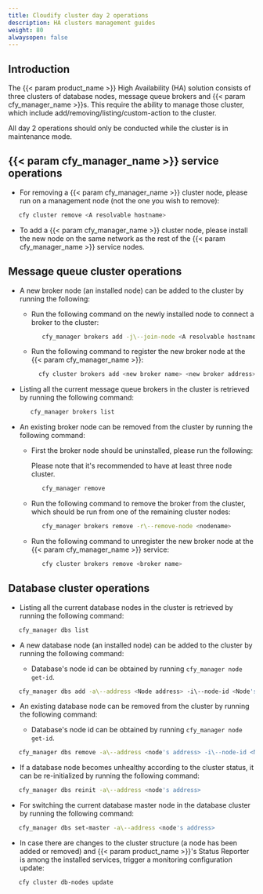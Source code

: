 ```yaml
---
title: Cloudify cluster day 2 operations
description: HA clusters management guides
weight: 80
alwaysopen: false
---
```


## Introduction

The {{< param product_name >}} High Availability (HA) solution consists of three clusters of database nodes, message queue brokers and {{< param cfy_manager_name >}}s.
This require the ability to manage those cluster, which include add/removing/listing/custom-action to the cluster.  

<aside class="notice">
All day 2 operations should only be conducted while the cluster is in maintenance mode.
</aside>

## {{< param cfy_manager_name >}} service operations  

* For removing a {{< param cfy_manager_name >}} cluster node, please run on a management node (not the one you wish to remove):

```bash  
   cfy cluster remove <A resolvable hostname>
```

* To add a {{< param cfy_manager_name >}} cluster node, please install the new node on the same network as the rest of the {{< param cfy_manager_name >}} service nodes.

## Message queue cluster operations

* A new broker node (an installed node) can be added to the cluster by running the following:

  * Run the following command on the newly installed node to connect a broker to the cluster:

    ```bash  
       cfy_manager brokers add -j\--join-node <A resolvable hostname  or IP of an existing member of the cluster>
    ```

  * Run the following command to register the new broker node at the {{< param cfy_manager_name >}}:

    ```bash  
      cfy cluster brokers add <new broker name> <new broker address>
    ```

* Listing all the current message queue brokers in the cluster is retrieved by running the following command:

    ```bash  
       cfy_manager brokers list
    ```

* An existing broker node can be removed from the cluster by running the following command:

  * First the broker node should be uninstalled, please run the following:

    <aside class="notice">
    Please note that it's recommended to have at least three node cluster.
    </aside>

    ```bash  
       cfy_manager remove
    ```

  * Run the following command to remove the broker from the cluster, which should be run from one of the remaining cluster nodes:

    ```bash  
       cfy_manager brokers remove -r\--remove-node <nodename>
    ```

  * Run the following command to unregister the new broker node at the {{< param cfy_manager_name >}} service:

    ```bash  
       cfy cluster brokers remove <broker name>
    ```

## Database cluster operations

* Listing all the current database nodes in the cluster is retrieved by running the following command:

```bash  
   cfy_manager dbs list
```

* A new database node (an installed node) can be added to the cluster by running the following command:

  * Database's node id can be obtained by running `cfy_manager node get-id`.

```bash  
   cfy_manager dbs add -a\--address <Node address> -i\--node-id <Node's cloudify node id> -n\--hostname <node's hostname>
```

* An existing database node can be removed from the cluster by running the following command:

  * Database's node id can be obtained by running `cfy_manager node get-id`.

```bash  
   cfy_manager dbs remove -a\--address <node's address> -i\--node-id <Node's cloudify node id>
```

* If a database node becomes unhealthy according to the cluster status, it can be re-initialized by running the following command:  

```bash  
   cfy_manager dbs reinit -a\--address <node's address>
```

* For switching the current database master node in the database cluster by running the following command:

```bash  
   cfy_manager dbs set-master -a\--address <node's address>
```

* In case there are changes to the cluster structure (a node has been added or removed) and
  {{< param product_name >}}'s Status Reporter is among the installed services, trigger a monitoring configuration
  update:

```bash
   cfy cluster db-nodes update
```
